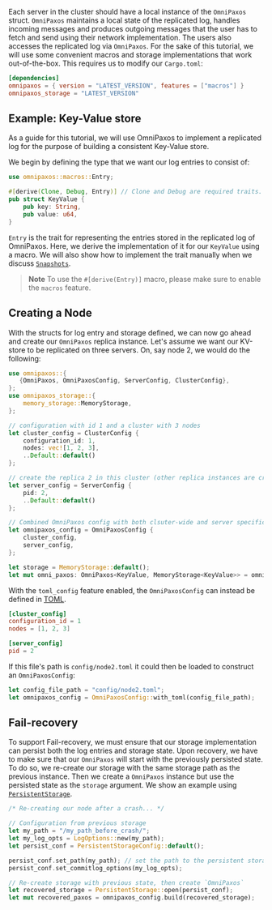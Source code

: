 Each server in the cluster should have a local instance of the `OmniPaxos` struct. `OmniPaxos` maintains a local state of the replicated log, handles incoming messages and produces outgoing messages that the user has to fetch and send using their network implementation. The users also accesses the replicated log via `OmniPaxos`. For the sake of this tutorial, we will use some convenient macros and storage implementations that work out-of-the-box. This requires us to modify our `Cargo.toml`:

```toml
[dependencies]
omnipaxos = { version = "LATEST_VERSION", features = ["macros"] }
omnipaxos_storage = "LATEST_VERSION"
``` 

## Example: Key-Value store
As a guide for this tutorial, we will use OmniPaxos to implement a replicated log for the purpose of building a consistent Key-Value store. 

We begin by defining the type that we want our log entries to consist of:
```rust
use omnipaxos::macros::Entry;

#[derive(Clone, Debug, Entry)] // Clone and Debug are required traits.
pub struct KeyValue {
    pub key: String,
    pub value: u64,
}
``` 

`Entry` is the trait for representing the entries stored in the replicated log of OmniPaxos. Here, we derive the implementation of it for our `KeyValue` using a macro. We will also show how to implement the trait manually when we discuss [`Snapshots`](../compaction/#snapshot).

> **Note** To use the `#[derive(Entry)]` macro, please make sure to enable the `macros` feature.

## Creating a Node
With the structs for log entry and storage defined, we can now go ahead and create our `OmniPaxos` replica instance. Let's assume we want our KV-store to be replicated on three servers. On, say node 2, we would do the following:
```rust
use omnipaxos::{
   {OmniPaxos, OmniPaxosConfig, ServerConfig, ClusterConfig},
};
use omnipaxos_storage::{
    memory_storage::MemoryStorage,
};

// configuration with id 1 and a cluster with 3 nodes
let cluster_config = ClusterConfig {
    configuration_id: 1,
    nodes: vec![1, 2, 3],
    ..Default::default()
};

// create the replica 2 in this cluster (other replica instances are created similarly with pid 1 and 3 on the other nodes)
let server_config = ServerConfig {
    pid: 2,
    ..Default::default()
};

// Combined OmniPaxos config with both clsuter-wide and server specific configurations
let omnipaxos_config = OmniPaxosConfig {
    cluster_config,
    server_config,
};

let storage = MemoryStorage::default();
let mut omni_paxos: OmniPaxos<KeyValue, MemoryStorage<KeyValue>> = omnipaxos_config.build(storage).unwrap();
```
With the `toml_config` feature enabled, the `OmniPaxosConfig` can instead be defined in [TOML](https://toml.io).
```toml
[cluster_config]
configuration_id = 1
nodes = [1, 2, 3]

[server_config]
pid = 2
```
If this file's path is `config/node2.toml` it could then be loaded to construct an `OmniPaxosConfig`:

```rust
let config_file_path = "config/node2.toml"; 
let omnipaxos_config = OmniPaxosConfig::with_toml(config_file_path);
```

## Fail-recovery
To support Fail-recovery, we must ensure that our storage implementation can persist both the log entries and storage state. Upon recovery, we have to make sure that our ``OmniPaxos`` will start with the previously persisted state. To do so, we re-create our storage with the same storage path as the previous instance. Then we create a `OmniPaxos` instance but use the persisted state as the `storage` argument. We show an example using [`PersistentStorage`](../storage/#persistentstorage).

```rust
/* Re-creating our node after a crash... */

// Configuration from previous storage
let my_path = "/my_path_before_crash/";
let my_log_opts = LogOptions::new(my_path);
let persist_conf = PersistentStorageConfig::default();

persist_conf.set_path(my_path); // set the path to the persistent storage
persist_conf.set_commitlog_options(my_log_opts);

// Re-create storage with previous state, then create `OmniPaxos`
let recovered_storage = PersistentStorage::open(persist_conf); 
let mut recovered_paxos = omnipaxos_config.build(recovered_storage);
```
